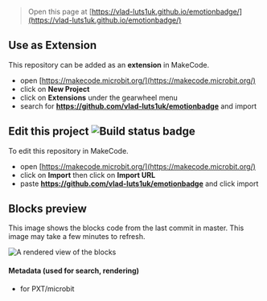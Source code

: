 
> Open this page at [https://vlad-luts1uk.github.io/emotionbadge/](https://vlad-luts1uk.github.io/emotionbadge/)

## Use as Extension

This repository can be added as an **extension** in MakeCode.

* open [https://makecode.microbit.org/](https://makecode.microbit.org/)
* click on **New Project**
* click on **Extensions** under the gearwheel menu
* search for **https://github.com/vlad-luts1uk/emotionbadge** and import

## Edit this project ![Build status badge](https://github.com/vlad-luts1uk/emotionbadge/workflows/MakeCode/badge.svg)

To edit this repository in MakeCode.

* open [https://makecode.microbit.org/](https://makecode.microbit.org/)
* click on **Import** then click on **Import URL**
* paste **https://github.com/vlad-luts1uk/emotionbadge** and click import

## Blocks preview

This image shows the blocks code from the last commit in master.
This image may take a few minutes to refresh.

![A rendered view of the blocks](https://github.com/vlad-luts1uk/emotionbadge/raw/master/.github/makecode/blocks.png)

#### Metadata (used for search, rendering)

* for PXT/microbit
<script src="https://makecode.com/gh-pages-embed.js"></script><script>makeCodeRender("{{ site.makecode.home_url }}", "{{ site.github.owner_name }}/{{ site.github.repository_name }}");</script>
